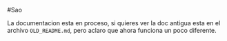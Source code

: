 #Sao


La documentacion esta en proceso, si quieres ver la doc antigua
esta en el archivo `OLD_README.md`, pero aclaro que ahora funciona un poco diferente.
